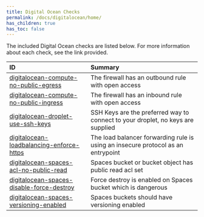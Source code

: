 ```yaml
---
title: Digital Ocean Checks
permalink: /docs/digitalocean/home/
has_children: true
has_toc: false
---
```


The included Digital Ocean checks are listed below. For more information about each check, see the link provided.

| ID  | Summary |
|:-------|:-------------|
|[digitalocean-compute-no-public-egress](/docs/digitalocean/compute/no-public-egress)|The firewall has an outbound rule with open access|
|[digitalocean-compute-no-public-ingress](/docs/digitalocean/compute/no-public-ingress)|The firewall has an inbound rule with open access|
|[digitalocean-droplet-use-ssh-keys](/docs/digitalocean/droplet/use-ssh-keys)|SSH Keys are the preferred way to connect to your droplet, no keys are supplied|
|[digitalocean-loadbalancing-enforce-https](/docs/digitalocean/loadbalancing/enforce-https)|The load balancer forwarding rule is using an insecure protocol as an entrypoint|
|[digitalocean-spaces-acl-no-public-read](/docs/digitalocean/spaces/acl-no-public-read)|Spaces bucket or bucket object has public read acl set|
|[digitalocean-spaces-disable-force-destroy](/docs/digitalocean/spaces/disable-force-destroy)|Force destroy is enabled on Spaces bucket which is dangerous|
|[digitalocean-spaces-versioning-enabled](/docs/digitalocean/spaces/versioning-enabled)|Spaces buckets should have versioning enabled|

